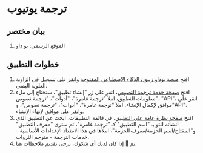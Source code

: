 # ترجمة يوتيوب

## بيان مختصر

1. الموقع الرسمي: [يو داو](http://ai.youdao.com/)

## خطوات التطبيق

1. افتح [منصة يوداو زييون الذكاء الاصطناعي المفتوحة](http://ai.youdao.com) وانقر على تسجيل في الزاوية العلوية اليمنى.
2. افتح [صفحة خدمة ترجمة النصوص](https://ai.youdao.com/console/#/service-singleton/text-translation)، انقر على زر "إنشاء تطبيق"، ستحتاج إلى ملء معلومات التطبيق، املأ "ترجمة غامرة"، "أدوات"، "ترجمة نصوص"، "API"، انقر على موافق لإكمال الإنشاء. املأ "ترجمة غامرة"، "أدوات"، "ترجمة نصوص"، و"API"، وانقر على موافق لإنهاء الإنشاء.
3. افتح [صفحة نظرة عامة على التطبيق](https://ai.youdao.com/console/#/app-overview)، في قائمة التطبيقات، ابحث عن التطبيق الذي أنشأته للتو بـ "اسم التطبيق" كـ "ترجمة غامرة"، ثم سترى "معرف التطبيق" و"المفتاح/اسم الحزمة/معرف الحزمة"، املأها في هذا الامتداد الإعدادات الأساسية - خدمات الترجمة - مترجم الثروات.
4. تم 🎉 إذا كان لديك أي شكوك، يرجى تقديم ملاحظات [هنا](https://github.com/immersive-translate/immersive-translate/issues/137).